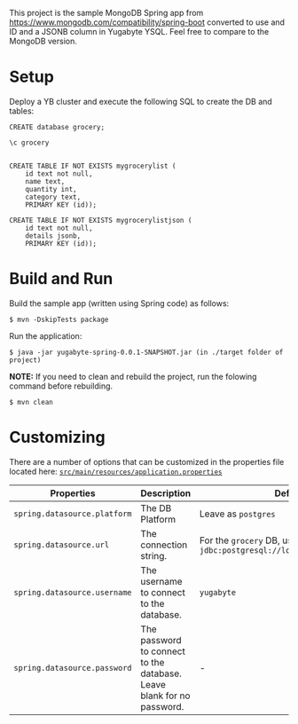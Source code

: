This project is the sample MongoDB Spring app from https://www.mongodb.com/compatibility/spring-boot converted to use and ID and a JSONB column in Yugabyte YSQL.  Feel free to compare to the MongoDB version.

# Setup

Deploy a YB cluster and execute the following SQL to create the DB and tables:

```
CREATE database grocery;

\c grocery


CREATE TABLE IF NOT EXISTS mygrocerylist (
    id text not null,
    name text,
    quantity int,
    category text,
    PRIMARY KEY (id));

CREATE TABLE IF NOT EXISTS mygrocerylistjson (
    id text not null,
    details jsonb,
    PRIMARY KEY (id));
```


# Build and Run

Build the sample app (written using Spring code) as follows:

```
$ mvn -DskipTests package
```

Run the application:

```
$ java -jar yugabyte-spring-0.0.1-SNAPSHOT.jar (in ./target folder of project)
```

**NOTE:** If you need to clean and rebuild the project, run the folowing command before rebuilding.

```
$ mvn clean
```


# Customizing

There are a number of options that can be customized in the properties file located here:
[`src/main/resources/application.properties`](src/main/resources/application.properties)

| Properties    | Description   | Default |
| ------------- | ------------- | ------- |
| `spring.datasource.platform` | The DB Platform | Leave as `postgres` |
| `spring.datasource.url`  | The connection string. | For the `grocery` DB, use `jdbc:postgresql://localhost:5433/grocery`  |
| `spring.datasource.username` | The username to connect to the database. | `yugabyte` |
| `spring.datasource.password` | The password to connect to the database. Leave blank for no password. | - |

